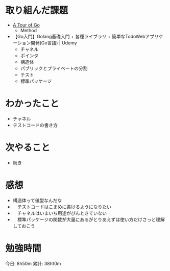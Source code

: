 # 取り組んだ課題

- [A Tour of Go](https://go-tour-jp.appspot.com/welcome/1)
  - Method  
- 【Go入門】Golang基礎入門 + 各種ライブラリ + 簡単なTodoWebアプリケーション開発(Go言語) | Udemy
  - チャネル
  - ポインタ
  - 構造体
  - パブリックとプライベートの分割
  - テスト
  - 標準パッケージ


# わかったこと

- チャネル
- テストコードの書き方

# 次やること

- 続き

# 感想

- 構造体って値型なんだな
- 　テストコードはこまめに書けるようになりたい
- 　チャネルはいまいち用途がぴんときていない
- 　標準パッケージの関数が大量にあるがとりあえずは使い方だけさっと理解しておこう



# 勉強時間

今日: 8h50m
累計: 38h10m
